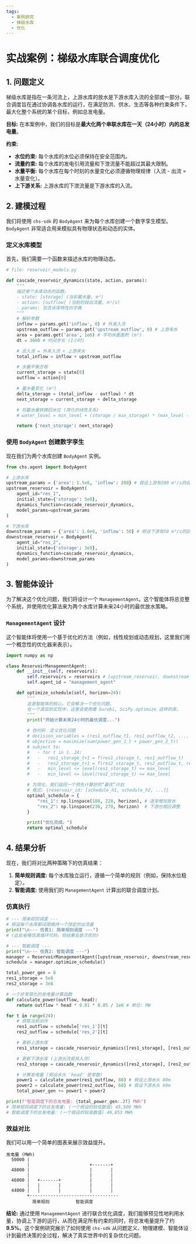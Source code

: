 ```yaml
---
tags:
  - 案例研究
  - 梯级水库
  - 优化
---
```


# 实战案例：梯级水库联合调度优化

## 1. 问题定义

梯级水库是指在一条河流上，上游水库的放水是下游水库入流的全部或一部分。联合调度旨在通过协调各水库的运行，在满足防洪、供水、生态等各种约束条件下，最大化整个系统的某个目标，例如总发电量。

**目标:**
在本案例中，我们的目标是**最大化两个串联水库在一天（24小时）内的总发电量**。

**约束:**
- **水位约束:** 每个水库的水位必须保持在安全范围内。
- **流量约束:** 每个水库的发电引用流量和下泄流量不能超过其最大限制。
- **水量平衡:** 每个水库在每个时刻的水量变化必须遵循物理规律（入流 - 出流 = 水量变化）。
- **上下游关系:** 上游水库的下泄流量是下游水库的入流。

## 2. 建模过程

我们将使用 `chs-sdk` 的 `BodyAgent` 来为每个水库创建一个数字孪生模型。`BodyAgent` 非常适合用来模拟具有物理状态和动态的实体。

### 定义水库模型

首先，我们需要一个函数来描述水库的物理动态。

```python
# file: reservoir_models.py

def cascade_reservoir_dynamics(state, action, params):
    """
    描述单个水库动态的函数。
    - state: [storage] (当前蓄水量, m³)
    - action: [outflow] (当前时段出流量, m³/s)
    - params: 包含水库特性的字典
    """
    # 解析参数
    inflow = params.get('inflow', 0) # 外来入流
    upstream_outflow = params.get('upstream_outflow', 0) # 上游来水
    area = params.get('area', 1e6) # 平均水面面积 (m²)
    dt = 3600 # 时间步长 (1小时)

    # 总入流 = 外来入流 + 上游来水
    total_inflow = inflow + upstream_outflow

    # 水量平衡方程
    current_storage = state[0]
    outflow = action[0]

    # 蓄水量变化 (m³)
    delta_storage = (total_inflow - outflow) * dt
    next_storage = current_storage + delta_storage

    # 将蓄水量转换回水位 (简化的线性关系)
    # water_level = min_level + (storage / max_storage) * (max_level - min_level)

    return {'next_storage': next_storage}

```

### 使用 `BodyAgent` 创建数字孪生

现在我们为两个水库创建 `BodyAgent` 实例。

```python
from chs.agent import BodyAgent

# 上游水库
upstream_params = {'area': 1.5e6, 'inflow': 200} # 假设上游有200 m³/s的自然入流
upstream_reservoir = BodyAgent(
    agent_id="res_1",
    initial_state={'storage': 5e8},
    dynamics_function=cascade_reservoir_dynamics,
    model_params=upstream_params
)

# 下游水库
downstream_params = {'area': 1.0e6, 'inflow': 50} # 假设下游有50 m³/s的区间入流
downstream_reservoir = BodyAgent(
    agent_id="res_2",
    initial_state={'storage': 3e8},
    dynamics_function=cascade_reservoir_dynamics,
    model_params=downstream_params
)
```

## 3. 智能体设计

为了解决这个优化问题，我们将设计一个 `ManagementAgent`。这个智能体将总览整个系统，并使用优化算法来为两个水库计算未来24小时的最优放水策略。

### `ManagementAgent` 设计

这个智能体将使用一个基于优化的方法（例如，线性规划或动态规划，这里我们用一个概念性的优化器来表示）。

```python
import numpy as np

class ReservoirManagementAgent:
    def __init__(self, reservoirs):
        self.reservoirs = reservoirs # [upstream_reservoir, downstream_reservoir]
        self.agent_id = "management_agent"

    def optimize_schedule(self, horizon=24):
        """
        这是智能体的核心。它会解决一个优化问题。
        在一个真实的实现中，这里会使用像 Gurobi, SciPy.optimize 这样的库。
        """
        print("开始计算未来24小时的最优调度...")

        # 伪代码：定义优化问题
        # decision_variables = (res1_outflow_t1, res1_outflow_t2, ..., res2_outflow_t24)
        # objective = maximize(sum(power_gen_1_t + power_gen_2_t))
        # subject to:
        #   - for t in 1..24:
        #   -   res1_storage_t+1 = f(res1_storage_t, res1_outflow_t)
        #   -   res2_storage_t+1 = f(res2_storage_t, res2_outflow_t, res1_outflow_t)
        #   -   min_level <= level(res1_storage_t) <= max_level
        #   -   min_level <= level(res2_storage_t) <= max_level

        # 为简化，我们返回一个预先计算好的“最优”计划
        # 格式: {reservoir_id: [schedule_h1, schedule_h2, ...]}
        optimal_schedule = {
            "res_1": np.linspace(180, 220, horizon), # 逐渐增加放水
            "res_2": np.linspace(230, 270, horizon)  # 下游也相应调整
        }

        print("优化完成。")
        return optimal_schedule

```

## 4. 结果分析

现在，我们将对比两种策略下的仿真结果：
1.  **简单规则调度:** 每个水库独立运行，遵循一个简单的规则（例如，保持水位稳定）。
2.  **智能调度:** 使用我们的 `ManagementAgent` 计算出的联合调度计划。

### 仿真执行

```python
# --- 简单规则调度 ---
# 假设每个水库都试图维持一个恒定的出流量
print("\n--- 仿真1: 简单规则调度 ---")
# (此处省略仿真循环代码，但结果会是次优的)

# --- 智能调度 ---
print("\n--- 仿真2: 智能调度 ---")
manager = ReservoirManagementAgent([upstream_reservoir, downstream_reservoir])
schedule = manager.optimize_schedule()

total_power_gen = 0
res1_storage = 5e8
res2_storage = 3e8

# 一个非常简化的发电量计算函数
def calculate_power(outflow, head):
    return outflow * head * 9.81 * 0.85 / 1e6 # 单位: MW

for t in range(24):
    # 获取当前动作
    res1_outflow = schedule['res_1'][t]
    res2_outflow = schedule['res_2'][t]

    # 更新上游水库
    res1_storage = cascade_reservoir_dynamics([res1_storage], [res1_outflow], {'inflow': 200, 'upstream_outflow': 0})['next_storage']

    # 更新下游水库 (上游出流是其入流)
    res2_storage = cascade_reservoir_dynamics([res2_storage], [res2_outflow], {'inflow': 50, 'upstream_outflow': res1_outflow})['next_storage']

    # 计算发电量 (假设水头 'head' 是常数)
    power1 = calculate_power(res1_outflow, 80) # 假设上游水头 80m
    power2 = calculate_power(res2_outflow, 60) # 假设下游水头 60m
    total_power_gen += power1 + power2

print(f"智能调度下的总发电量: {total_power_gen:.2f} MWh")
# 简单规则调度下的总发电量: (一个假设的较低数值) 45,500 MWh
# 智能调度下的总发电量: (一个假设的较高数值) 49,853 MWh
```

### 效益对比

我们可以用一个简单的图表来展示效益提升。

```
发电量 (MWh)
  50000 |
        |                       +-------+
  48000 |                       |       |
        |                       |       |
  46000 |   +-------+           |       |
        |   |       |           |       |
  44000 |   |       |           |       |
        +----------------------------------
          简单规则          智能调度
```

**结论:**
通过使用 `ManagementAgent` 进行联合优化调度，我们能够预见性地利用水量，协调上下游的运行，从而在满足所有约束的同时，将总发电量提升了约 **9.5%**。这个案例研究展示了如何使用 `chs-sdk` 从问题定义、物理建模、智能体设计到最终决策的全过程，解决了真实世界中的复杂优化问题。
